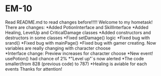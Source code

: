 # EM-10
Read README.md to read changes before!!!!!
Welcome to my hometask!
There are changes:
*Added PotionInterface and SkillInterface
*Added Healing, LevelUp and CriticalDamage classes
*Added constructors and destructors in some classes
*Fixed setDamage() logic
*Fixed bug with srand()
*Fixed bug with mainPage()
*Fixed bug with gamer creating. Now variables are really changing with character choose  
*Interface change: Preview increases for character choose
*New event! usePotion() had chance of 2%
*"Level up"`s now alerted
*The code smaller(from 828 (previous code) to 787)
*Healing is aviable for each events
Thanks for attention!
